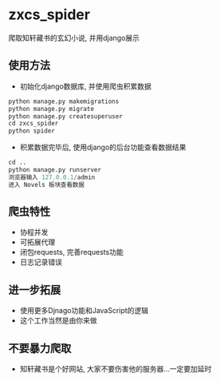 # zxcs_spider
爬取知轩藏书的玄幻小说, 并用django展示

## 使用方法
* 初始化django数据库, 并使用爬虫积累数据
```python
python manage.py makemigrations
python manage.py migrate
python manage.py createsuperuser
cd zxcs_spider
python spider
```

* 积累数据完毕后, 使用django的后台功能查看数据结果
```python
cd ..
python manage.py runserver
浏览器输入 127.0.0.1/admin
进入 Novels 板块查看数据
```

## 爬虫特性
* 协程并发
* 可拓展代理
* 闭包requests, 完善requests功能
* 日志记录错误


## 进一步拓展
* 使用更多Djnago功能和JavaScript的逻辑
* 这个工作当然是由你来做

## 不要暴力爬取
* 知轩藏书是个好网站, 大家不要伤害他的服务器...一定要加延时